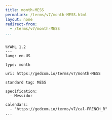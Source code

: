 ```yaml
---
title: month-MESS
permalink: /terms/v7/month-MESS.html
layout: none
redirect-from:
  - /terms/v7/month-MESS
...
```


```

%YAML 1.2
---
lang: en-US

type: month

uri: https://gedcom.io/terms/v7/month-MESS

standard tag: MESS

specification:
  - Messidor

calendars:
  - "https://gedcom.io/terms/v7/cal-FRENCH_R"
...

```
